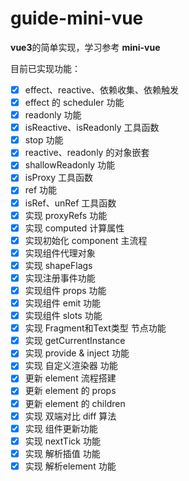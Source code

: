 **guide-mini-vue**
===
**vue3**的简单实现，学习参考 **mini-vue**

目前已实现功能：

+ [x] effect、reactive、依赖收集、依赖触发
+ [x] effect 的 scheduler 功能
+ [x] readonly 功能
+ [x] isReactive、isReadonly 工具函数
+ [x] stop 功能
+ [x] reactive、readonly 的对象嵌套
+ [x] shallowReadonly 功能
+ [x] isProxy 工具函数
+ [x] ref 功能
+ [x] isRef、unRef 工具函数
+ [x] 实现 proxyRefs 功能
+ [x] 实现 computed 计算属性
+ [x] 实现初始化 component 主流程
+ [x] 实现组件代理对象
+ [x] 实现 shapeFlags
+ [x] 实现注册事件功能
+ [x] 实现组件 props 功能
+ [x] 实现组件 emit 功能
+ [x] 实现组件 slots 功能
+ [x] 实现 Fragment和Text类型 节点功能
+ [x] 实现 getCurrentInstance
+ [x] 实现 provide & inject 功能
+ [x] 实现 自定义渲染器 功能
+ [x] 更新 element 流程搭建
+ [x] 更新 element 的 props 
+ [x] 更新 element 的 children
+ [x] 实现 双端对比 diff 算法 
+ [x] 实现 组件更新功能
+ [x] 实现 nextTick 功能
+ [x] 实现 解析插值 功能
+ [x] 实现 解析element 功能